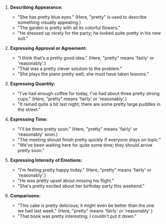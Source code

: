 1. **Describing Appearance:**
   - "She has pretty blue eyes." (Here, "pretty" is used to describe something visually appealing.)
   - "The garden is pretty with all its colorful flowers."
   - "He dressed up nicely for the party; he looked quite pretty in his new suit."

2. **Expressing Approval or Agreement:**
   - "I think that's a pretty good idea." (Here, "pretty" means 'fairly' or 'reasonably'.)
   - "That was a pretty clever solution to the problem."
   - "She plays the piano pretty well; she must have taken lessons."

3. **Expressing Quantity:**
   - "I've had enough coffee for today, I've had about three pretty strong cups." (Here, "pretty" means 'fairly' or 'reasonably'.)
   - "It rained quite a bit last night; there are some pretty large puddles in the street."

4. **Expressing Time:**
   - "I'll be there pretty soon." (Here, "pretty" means 'fairly' or 'reasonably' soon.)
   - "The meeting should finish pretty quickly if everyone stays on topic."
   - "We've been waiting here for quite some time; they should arrive pretty soon."

5. **Expressing Intensity of Emotions:**
   - "I'm feeling pretty happy today." (Here, "pretty" means 'fairly' or 'reasonably'.)
   - "He was pretty upset about missing his flight."
   - "She's pretty excited about her birthday party this weekend."

6. **Comparisons:**
   - "This cake is pretty delicious; it might even be better than the one we had last week." (Here, "pretty" means 'fairly' or 'reasonably'.)
   - "That book was pretty interesting; I couldn't put it down."